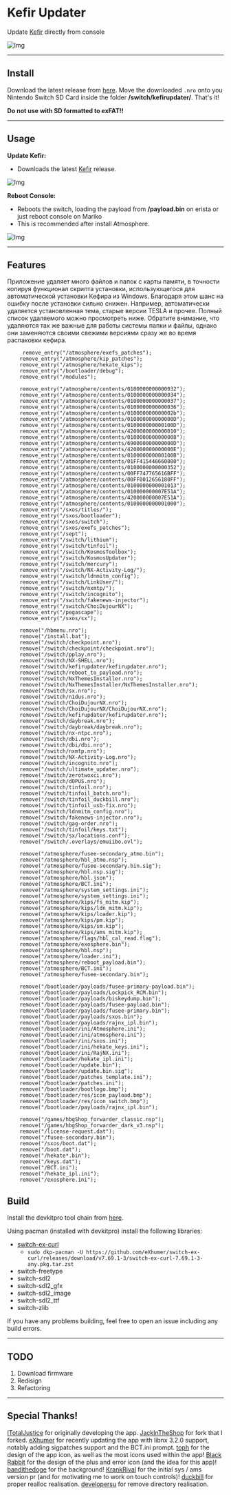 # Kefir Updater

Update [Kefir](https://github.com/rashevskyv/kefir/) directly from console

![Img](images/menu.jpg)

----

## Install

Download the latest release from [here](https://github.com/rashevskyv/kefirupdater/releases).
Move the downloaded `.nro` onto you Nintendo Switch SD Card inside the folder **/switch/kefirupdater/**.
That's it!

**Do not use with SD formatted to exFAT!!**

----

## Usage

**Update Kefir:**
* Downloads the latest [Kefir](https://github.com/rashevskyv/kefir/releases) release. 

![Img](images/update.jpg)

**Reboot Console:**
* Reboots the switch, loading the payload from **/payload.bin** on erista or just reboot console on Mariko
* This is recommended after install Atmosphere.

![Img](images/reboot.jpg)

----

## Features 

Приложение удаляет много файлов и папок с карты памяти, в точности копируя функционал скрипта установки, использующегося для автоматической установки Кефира из Windows. Благодаря этом шанс на ошибку после установки сильно снижен. Например, автоматически удаляется установленная тема, старые версии TESLA и прочее. Полный список удаляемого можно просмотреть ниже. Обратите внимание, что удаляются так же важные для работы системы папки и файлы, однако они заменяются своими свежими версиями сразу же во время распаковки кефира. 

```
	 remove_entry("/atmosphere/exefs_patches");
    remove_entry("/atmosphere/kip_patches");
    remove_entry("/atmosphere/hekate_kips");
    remove_entry("/bootloader/debug");
    remove_entry("/modules");

    remove_entry("/atmosphere/contents/0100000000000032");
    remove_entry("/atmosphere/contents/0100000000000034");
    remove_entry("/atmosphere/contents/0100000000000037");
    remove_entry("/atmosphere/contents/0100000000000036");
    remove_entry("/atmosphere/contents/010000000000002b");
    remove_entry("/atmosphere/contents/010000000000000D");
    remove_entry("/atmosphere/contents/010000000000100D");
    remove_entry("/atmosphere/contents/4200000000000010");
    remove_entry("/atmosphere/contents/0100000000000008");
    remove_entry("/atmosphere/contents/690000000000000D");
    remove_entry("/atmosphere/contents/420000000000000E");
    remove_entry("/atmosphere/contents/010000000000100B");
    remove_entry("/atmosphere/contents/01FF415446660000");
    remove_entry("/atmosphere/contents/0100000000000352");
    remove_entry("/atmosphere/contents/00FF747765616BFF");
    remove_entry("/atmosphere/contents/00FF0012656180FF");
    remove_entry("/atmosphere/contents/0100000000001013");
    remove_entry("/atmosphere/contents/010000000007E51A");
    remove_entry("/atmosphere/contents/420000000007E51A");
    remove_entry("/atmosphere/contents/0100000000001000");
    remove_entry("/sxos/titles/");
    remove_entry("/sxos/bootloader");
    remove_entry("/sxos/switch");
    remove_entry("/sxos/exefs_patches");
    remove_entry("/sept");
    remove_entry("/switch/lithium");
    remove_entry("/switch/tinfoil");
    remove_entry("/switch/KosmosToolbox");
    remove_entry("/switch/KosmosUpdater");
    remove_entry("/switch/mercury");
    remove_entry("/switch/NX-Activity-Log/");
    remove_entry("/switch/ldnmitm_config");
    remove_entry("/switch/LinkUser/");
    remove_entry("/switch/nxmtp/");
    remove_entry("/switch/incognito");
    remove_entry("/switch/fakenews-injector");
    remove_entry("/switch/ChoiDujourNX");
    remove_entry("/pegascape");
    remove_entry("/sxos/sx");

    remove("/hbmenu.nro");
    remove("/install.bat");
    remove("/switch/checkpoint.nro");
    remove("/switch/checkpoint/checkpoint.nro");
    remove("/switch/pplay.nro");
    remove("/switch/NX-SHELL.nro");
    remove("/switch/kefirupdater/kefirupdater.nro");
    remove("/switch/reboot_to_payload.nro");
    remove("/switch/NxThemesInstaller.nro");
    remove("/switch/NxThemesInstaller/NxThemesInstaller.nro");
    remove("/switch/sx.nro");
    remove("/switch/n1dus.nro");
    remove("/switch/ChoiDujourNX.nro");
    remove("/switch/ChoiDujourNX/ChoiDujourNX.nro");
    remove("/switch/kefirupdater/kefirupdater.nro");
    remove("/switch/daybreak.nro");
    remove("/switch/daybreak/daybreak.nro");
    remove("/switch/nx-ntpc.nro");
    remove("/switch/dbi.nro");
    remove("/switch/dbi/dbi.nro");
    remove("/switch/nxmtp.nro");
    remove("/switch/NX-Activity-Log.nro");
    remove("/switch/incognito.nro");
    remove("/switch/ultimate_updater.nro");
    remove("/switch/zerotwoxci.nro");
    remove("/switch/dOPUS.nro");
    remove("/switch/tinfoil.nro");
    remove("/switch/tinfoil_batch.nro");
    remove("/switch/tinfoil_duckbill.nro");
    remove("/switch/tinfoil_usb-fix.nro");
    remove("/switch/ldnmitm_config.nro");
    remove("/switch/fakenews-injector.nro");
    remove("/switch/gag-order.nro");
    remove("/switch/tinfoil/keys.txt");
    remove("/switch/sx/locations.conf");
    remove("/switch/.overlays/emuiibo.ovl");

    remove("/atmosphere/fusee-secondary_atmo.bin");
    remove("/atmosphere/hbl_atmo.nsp");
    remove("/atmosphere/fusee-secondary.bin.sig");
    remove("/atmosphere/hbl.nsp.sig");
    remove("/atmosphere/hbl.json");
    remove("/atmosphere/BCT.ini");
    remove("/atmosphere/system_settings.ini");
    remove("/atmosphere/system_settings.ini");
    remove("/atmosphere/kips/fs_mitm.kip");
    remove("/atmosphere/kips/ldn_mitm.kip");
    remove("/atmosphere/kips/loader.kip");
    remove("/atmosphere/kips/pm.kip");
    remove("/atmosphere/kips/sm.kip");
    remove("/atmosphere/kips/ams_mitm.kip");
    remove("/atmosphere/flags/hbl_cal_read.flag");
    remove("/atmosphere/exosphere.bin");
    remove("/atmosphere/hbl.nsp");
    remove("/atmosphere/loader.ini");
    remove("/atmosphere/reboot_payload.bin");
    remove("/atmosphere/BCT.ini");
    remove("/atmosphere/fusee-secondary.bin");

    remove("/bootloader/payloads/fusee-primary-payload.bin");
    remove("/bootloader/payloads/Lockpick_RCM.bin");
    remove("/bootloader/payloads/biskeydump.bin");
    remove("/bootloader/payloads/fusee-payload.bin");
    remove("/bootloader/payloads/fusee-primary.bin");
    remove("/bootloader/payloads/sxos.bin");
    remove("/bootloader/payloads/rajnx_ipl.bin");
    remove("/bootloader/ini/Atmosphere.ini");
    remove("/bootloader/ini/atmosphere.ini");
    remove("/bootloader/ini/sxos.ini");
    remove("/bootloader/ini/hekate_keys.ini");
    remove("/bootloader/ini/RajNX.ini");
    remove("/bootloader/hekate_ipl.ini");
    remove("/bootloader/update.bin");
    remove("/bootloader/update.bin.sig");
    remove("/bootloader/patches_template.ini");
    remove("/bootloader/patches.ini");
    remove("/bootloader/bootlogo.bmp");
    remove("/bootloader/res/icon_payload.bmp");
    remove("/bootloader/res/icon_switch.bmp");
    remove("/bootloader/payloads/rajnx_ipl.bin");

    remove("/games/hbgShop_forwarder_classic.nsp");
    remove("/games/hbgShop_forwarder_dark_v3.nsp");
    remove("/license-request.dat");
    remove("/fusee-secondary.bin");
    remove("/sxos/boot.dat");
    remove("/boot.dat");
    remove("/hekate*.bin");
    remove("/keys.dat");
    remove("/BCT.ini");
    remove("/hekate_ipl.ini");
    remove("/exosphere.ini");
```

## Build

Install the devkitpro tool chain from [here](https://devkitpro.org/wiki/Getting_Started).

 Using pacman (installed with devkitpro) install the following libraries:
* [switch-ex-curl](https://www.github.com/eXhumer/switch-ex-curl/)
	* `sudo dkp-pacman -U https://github.com/eXhumer/switch-ex-curl/releases/download/v7.69.1-3/switch-ex-curl-7.69.1-3-any.pkg.tar.zst`
* switch-freetype
* switch-sdl2
* switch-sdl2_gfx
* switch-sdl2_image
* switch-sdl2_ttf
* switch-zlib

If you have any problems building, feel free to open an issue including any build errors.

----

## TODO

1. Download firmware 
1. Redisign
1. Refactoring

----

## Special Thanks!

[ITotalJustice](https://github.com/ITotalJustice) for originally developing the app.
[JackInTheShop](https://github.com/JackInTheShop) for fork that I forked.
[eXhumer](https://github.com/eXhumer) for recently updating the app with libnx 3.2.0 support, notably adding sigpatches support and the BCT.ini prompt. 
[toph](https://github.com/sudot0ph) for the design of the app icon, as well as the most icons used within the app!
[Black Rabbit](https://github.com/BlackRabbit22) for the design of the plus and error icon (and the idea for this app)!
[bandithedoge](https://github.com/bandithedoge) for the background!
[KrankRival](https://github.com/KranKRival) for the initial sys / ams version pr (and for motivating me to work on touch controls)!
[duckbill](https://github.com/duckbill007) for proper realloc realisation. 
[developersu](https://github.com/developersu) for remove directory realisation.